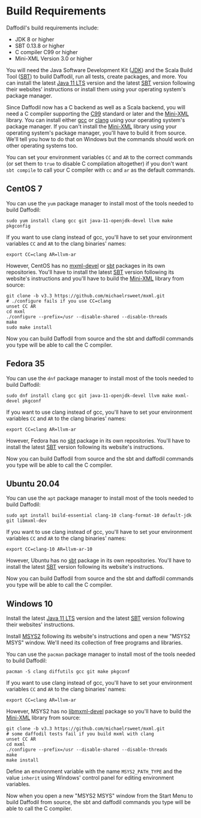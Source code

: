 <!--
  Licensed to the Apache Software Foundation (ASF) under one or more
  contributor license agreements.  See the NOTICE file distributed with
  this work for additional information regarding copyright ownership.
  The ASF licenses this file to You under the Apache License, Version 2.0
  (the "License"); you may not use this file except in compliance with
  the License.  You may obtain a copy of the License at

      http://www.apache.org/licenses/LICENSE-2.0

  Unless required by applicable law or agreed to in writing, software
  distributed under the License is distributed on an "AS IS" BASIS,
  WITHOUT WARRANTIES OR CONDITIONS OF ANY KIND, either express or implied.
  See the License for the specific language governing permissions and
  limitations under the License.
-->

# Build Requirements

Daffodil's build requirements include:

* JDK 8 or higher
* SBT 0.13.8 or higher
* C compiler C99 or higher
* Mini-XML Version 3.0 or higher

You will need the Java Software Development Kit ([JDK]) and the Scala
Build Tool ([SBT]) to build Daffodil, run all tests, create packages,
and more.  You can install the latest [Java 11 LTS][JDK] version and
the latest [SBT] version following their websites' instructions or
install them using your operating system's package manager.

Since Daffodil now has a C backend as well as a Scala backend, you
will need a C compiler supporting the [C99] standard or later and the
[Mini-XML] library.  You can install either [gcc] or [clang] using
your operating system's package manager.  If you can't install the
[Mini-XML] library using your operating system's package manager,
you'll have to build it from source.  We'll tell you how to do that on
Windows but the commands should work on other operating systems too.

You can set your environment variables `CC` and `AR` to the correct
commands (or set them to `true` to disable C compilation altogether)
if you don't want `sbt compile` to call your C compiler with `cc` and
`ar` as the default commands.

## CentOS 7

You can use the `yum` package manager to install most of the tools
needed to build Daffodil:

    sudo yum install clang gcc git java-11-openjdk-devel llvm make pkgconfig

If you want to use clang instead of gcc, you'll have to set your
environment variables `CC` and `AR` to the clang binaries' names:

    export CC=clang AR=llvm-ar

However, CentOS has no [mxml-devel][Mini-XML] or [sbt][SBT] packages
in its own repositories.  You'll have to install the latest [SBT]
version following its website's instructions and you'll have to build
the [Mini-XML] library from source:

    git clone -b v3.3 https://github.com/michaelrsweet/mxml.git
    # ./configure fails if you use CC=clang
    unset CC AR
    cd mxml
    ./configure --prefix=/usr --disable-shared --disable-threads
    make
    sudo make install

Now you can build Daffodil from source and the sbt and daffodil
commands you type will be able to call the C compiler.

## Fedora 35

You can use the `dnf` package manager to install most of the tools
needed to build Daffodil:

    sudo dnf install clang gcc git java-11-openjdk-devel llvm make mxml-devel pkgconf

If you want to use clang instead of gcc, you'll have to set your
environment variables `CC` and `AR` to the clang binaries' names:

    export CC=clang AR=llvm-ar

However, Fedora has no [sbt][SBT] package in its own repositories.
You'll have to install the latest [SBT] version following its
website's instructions.

Now you can build Daffodil from source and the sbt and daffodil
commands you type will be able to call the C compiler.

## Ubuntu 20.04

You can use the `apt` package manager to install most of the tools
needed to build Daffodil:

    sudo apt install build-essential clang-10 clang-format-10 default-jdk git libmxml-dev

If you want to use clang instead of gcc, you'll have to set your
environment variables `CC` and `AR` to the clang binaries' names:

    export CC=clang-10 AR=llvm-ar-10

However, Ubuntu has no [sbt][SBT] package in its own repositories.
You'll have to install the latest [SBT] version following its
website's instructions.

Now you can build Daffodil from source and the sbt and daffodil
commands you type will be able to call the C compiler.

## Windows 10

Install the latest [Java 11 LTS][JDK] version and the latest [SBT]
version following their websites' instructions.

Install [MSYS2] following its website's instructions and open a new
"MSYS2 MSYS" window.  We'll need its collection of free programs and
libraries.

You can use the `pacman` package manager to install most of the tools
needed to build Daffodil:

    pacman -S clang diffutils gcc git make pkgconf

If you want to use clang instead of gcc, you'll have to set your
environment variables `CC` and `AR` to the clang binaries' names:

    export CC=clang AR=llvm-ar

However, MSYS2 has no [libmxml-devel][Mini-XML] package so you'll have
to build the [Mini-XML] library from source:

    git clone -b v3.3 https://github.com/michaelrsweet/mxml.git
    # some daffodil tests fail if you build mxml with clang
    unset CC AR
    cd mxml
    ./configure --prefix=/usr --disable-shared --disable-threads
    make
    make install

Define an environment variable with the name `MSYS2_PATH_TYPE` and the
value `inherit` using Windows' control panel for editing environment
variables.

Now when you open a new "MSYS2 MSYS" window from the Start Menu to
build Daffodil from source, the sbt and daffodil commands you type
will be able to call the C compiler.

[C99]: https://en.wikipedia.org/wiki/C99
[JDK]: https://adoptopenjdk.net/
[Mini-XML]: https://www.msweet.org/mxml/
[MSYS2]: https://www.msys2.org/
[SBT]: https://www.scala-sbt.org/
[clang]: https://clang.llvm.org/get_started.html
[gcc]: https://linuxize.com/post/how-to-install-gcc-on-ubuntu-20-04/
